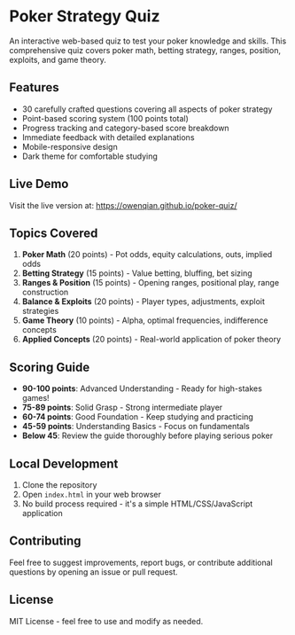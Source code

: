 # Poker Strategy Quiz

An interactive web-based quiz to test your poker knowledge and skills. This comprehensive quiz covers poker math, betting strategy, ranges, position, exploits, and game theory.

## Features

- 30 carefully crafted questions covering all aspects of poker strategy
- Point-based scoring system (100 points total)
- Progress tracking and category-based score breakdown
- Immediate feedback with detailed explanations
- Mobile-responsive design
- Dark theme for comfortable studying

## Live Demo

Visit the live version at: https://owenqian.github.io/poker-quiz/

## Topics Covered

1. **Poker Math** (20 points) - Pot odds, equity calculations, outs, implied odds
2. **Betting Strategy** (15 points) - Value betting, bluffing, bet sizing
3. **Ranges & Position** (15 points) - Opening ranges, positional play, range construction
4. **Balance & Exploits** (20 points) - Player types, adjustments, exploit strategies
5. **Game Theory** (10 points) - Alpha, optimal frequencies, indifference concepts
6. **Applied Concepts** (20 points) - Real-world application of poker theory

## Scoring Guide

- **90-100 points**: Advanced Understanding - Ready for high-stakes games!
- **75-89 points**: Solid Grasp - Strong intermediate player
- **60-74 points**: Good Foundation - Keep studying and practicing
- **45-59 points**: Understanding Basics - Focus on fundamentals
- **Below 45**: Review the guide thoroughly before playing serious poker

## Local Development

1. Clone the repository
2. Open `index.html` in your web browser
3. No build process required - it's a simple HTML/CSS/JavaScript application

## Contributing

Feel free to suggest improvements, report bugs, or contribute additional questions by opening an issue or pull request.

## License

MIT License - feel free to use and modify as needed.